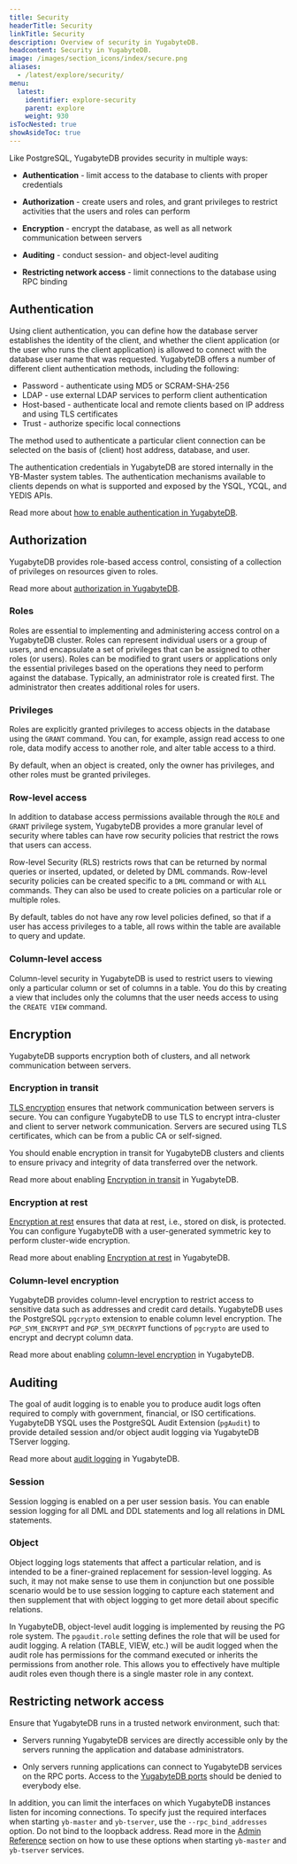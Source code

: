 ```yaml
---
title: Security
headerTitle: Security
linkTitle: Security
description: Overview of security in YugabyteDB.
headcontent: Security in YugabyteDB.
image: /images/section_icons/index/secure.png
aliases:
  - /latest/explore/security/
menu:
  latest:
    identifier: explore-security
    parent: explore
    weight: 930
isTocNested: true
showAsideToc: true
---
```


Like PostgreSQL, YugabyteDB provides security in multiple ways:

* **Authentication** - limit access to the database to clients with proper credentials

* **Authorization** - create users and roles, and grant privileges to restrict activities that the users and roles can perform

* **Encryption** - encrypt the database, as well as all network communication between servers

* **Auditing** - conduct session- and object-level auditing

* **Restricting network access** - limit connections to the database using RPC binding

## Authentication
 
Using client authentication, you can define how the database server establishes the identity of the client, and whether the client application (or the user who runs the client application) is allowed to connect with the database user name that was requested. YugabyteDB offers a number of different client authentication methods, including the following:

* Password - authenticate using MD5 or SCRAM-SHA-256
* LDAP - use external LDAP services to perform client authentication
* Host-based - authenticate local and remote clients based on IP address and using TLS certificates
* Trust - authorize specific local connections

The method used to authenticate a particular client connection can be selected on the basis of (client) host address, database, and user.

The authentication credentials in YugabyteDB are stored internally in the YB-Master system tables. The authentication mechanisms available to clients depends on what is supported and exposed by the YSQL, YCQL, and YEDIS APIs.

Read more about [how to enable authentication in YugabyteDB](../../secure/authentication).

## Authorization

YugabyteDB provides role-based access control, consisting of a collection of privileges on resources given to roles. 

Read more about [authorization in YugabyteDB](../../secure/authorization).

### Roles

Roles are essential to implementing and administering access control on a YugabyteDB cluster. Roles can represent individual users or a group of users, and encapsulate a set of privileges that can be assigned to other roles (or users). Roles can be modified to grant users or applications only the essential privileges based on the operations they need to perform against the database. Typically, an administrator role is created first. The administrator then creates additional roles for users.  

### Privileges

Roles are explicitly granted privileges to access objects in the database using the `GRANT` command. You can, for example, assign read access to one role, data modify access to another role, and alter table access to a third.

By default, when an object is created, only the owner has privileges, and other roles must be granted privileges.

### Row-level access

In addition to database access permissions available through the `ROLE` and `GRANT` privilege system, YugabyteDB provides a more granular level of security where tables can have row security policies that restrict the rows that users can access.

Row-level Security (RLS) restricts rows that can be returned by normal queries or inserted, updated, or deleted by DML commands. Row-level security policies can be created specific to a `DML` command or with `ALL` commands. They can also be used to create policies on a particular role or multiple roles.

By default, tables do not have any row level policies defined, so that if a user has access privileges to a table, all rows within the table are available to query and update.

### Column-level access

Column-level security in YugabyteDB is used to restrict users to viewing only a particular column or set of columns in a table. You do this by creating a view that includes only the columns that the user needs access to using the `CREATE VIEW` command.

## Encryption

YugabyteDB supports encryption both of clusters, and all network communication between servers. 

### Encryption in transit

[TLS encryption](https://en.wikipedia.org/wiki/Transport_Layer_Security) ensures that network communication between servers is secure. You can configure YugabyteDB to use TLS to encrypt intra-cluster and client to server network communication. Servers are secured using TLS certificates, which can be from a public CA or self-signed.

You should enable encryption in transit for YugabyteDB clusters and clients to ensure privacy and integrity of data transferred over the network.

Read more about enabling [Encryption in transit](../../secure/tls-encryption) in YugabyteDB.

### Encryption at rest

[Encryption at rest](https://en.wikipedia.org/wiki/Data_at_rest#Encryption) ensures that data at rest, i.e., stored on disk, is protected. You can configure YugabyteDB with a user-generated symmetric key to perform cluster-wide encryption.

Read more about enabling [Encryption at rest](../../secure/encryption-at-rest) in YugabyteDB.

### Column-level encryption

YugabyteDB provides column-level encryption to restrict access to sensitive data such as addresses and credit card details. YugabyteDB uses the PostgreSQL `pgcrypto` extension to enable column level encryption. The `PGP_SYM_ENCRYPT` and `PGP_SYM_DECRYPT` functions of `pgcrypto` are used to encrypt and decrypt column data.

Read more about enabling [column-level encryption](../../secure/column-level-encryption) in YugabyteDB.

## Auditing

The goal of audit logging is to enable you to produce audit logs often required to comply with government, financial, or ISO certifications. YugabyteDB YSQL uses the PostgreSQL Audit Extension (`pgAudit`) to provide detailed session and/or object audit logging via YugabyteDB TServer logging.

Read more about [audit logging](../../secure/audit-logging) in YugabyteDB.

### Session

Session logging is enabled on a per user session basis. You can enable session logging for all DML and DDL statements and log all relations in DML statements.

### Object

Object logging logs statements that affect a particular relation, and is intended to be a finer-grained replacement for session-level logging. As such, it may not make sense to use them in conjunction but one possible scenario would be to use session logging to capture each statement and then supplement that with object logging to get more detail about specific relations.

In YugabyteDB, object-level audit logging is implemented by reusing the PG role system. The `pgaudit.role` setting defines the role that will be used for audit logging. A relation (TABLE, VIEW, etc.) will be audit logged when the audit role has permissions for the command executed or inherits the permissions from another role. This allows you to effectively have multiple audit roles even though there is a single master role in any context.

## Restricting network access

Ensure that YugabyteDB runs in a trusted network environment, such that:

* Servers running YugabyteDB services are directly accessible only by the servers running the application and database administrators.

* Only servers running applications can connect to YugabyteDB services on the RPC ports. Access to the [YugabyteDB ports](../../deploy/checklist/#default-ports-reference) should be denied to everybody else.

In addition, you can limit the interfaces on which YugabyteDB instances listen for incoming connections. To specify just the required interfaces when starting `yb-master` and `yb-tserver`, use the `--rpc_bind_addresses` option. Do not bind to the loopback address. Read more in the [Admin Reference](../../reference/configuration/yb-tserver/) section on how to use these options when starting `yb-master` and `yb-tserver` services.
